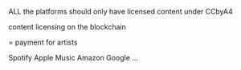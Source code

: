 ALL the platforms should only have licensed content under CCbyA4

content licensing on the blockchain

= payment for artists


Spotify
Apple Music
Amazon
Google
...
